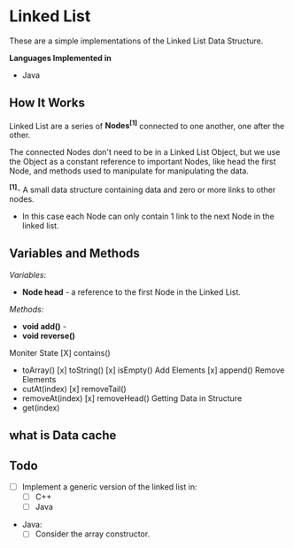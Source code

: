 # Linked List

These are a simple implementations of the Linked List Data Structure.

__Languages Implemented in__

- Java

## How It Works

Linked List are a series of **Nodes<sup>[1]</sup>** connected to one another, one after the other.

The connected Nodes don't need to be in a Linked List Object, but we use the Object as a constant reference to important Nodes, like head the first Node, and methods used to manipulate for manipulating the data.

**<sup>[1]</sup>**- A small data structure containing data and zero or more links to other nodes.

- In this case each Node can only contain 1 link to the next Node in the linked list.

## Variables and Methods

*Variables:*

- **Node head** - a reference to the first Node in the Linked List.

*Methods:*

- **void add()** -
- **void reverse()**

Moniter State
[X] contains()
- toArray()
[x] toString()
[x] isEmpty()
Add Elements
[x] append()
Remove Elements
- cutAt(index)
[x] removeTail()
- removeAt(index)
[x] removeHead()
Getting Data in Structure
- get(index)

what is Data cache
---

## Todo

- [ ] Implement a generic version of the linked list in:
  - [ ] C++
  - [ ] Java
- Java:
  - [ ] Consider the array constructor.
